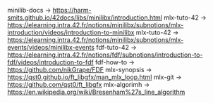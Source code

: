 minilib-docs -> https://harm-smits.github.io/42docs/libs/minilibx/introduction.html
 mlx-tuto-42 -> https://elearning.intra.42.fr/notions/minilibx/subnotions/mlx-introduction/videos/introduction-to-minilibx
 mlx-tuto-42 -> https://elearning.intra.42.fr/notions/minilibx/subnotions/mlx-events/videos/minilibx-events
 fdf-tuto-42 -> https://elearning.intra.42.fr/notions/fdf/subnotions/introduction-to-fdf/videos/introduction-to-fdf
 fdf-how-to -> https://github.com/nikGrape/FDF
 mlx-synopsis -> https://qst0.github.io/ft_libgfx/man_mlx_loop.html
 mlx-git -> https://github.com/qst0/ft_libgfx
 mlx-algorimh -> https://en.wikipedia.org/wiki/Bresenham%27s_line_algorithm